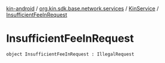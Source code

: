 [kin-android](../../index.md) / [org.kin.sdk.base.network.services](../index.md) / [KinService](index.md) / [InsufficientFeeInRequest](./-insufficient-fee-in-request.md)

# InsufficientFeeInRequest

`object InsufficientFeeInRequest : IllegalRequest`